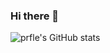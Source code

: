 ### Hi there 👋

![prfle's GitHub stats](https://github-readme-stats.vercel.app/api?username=prfle&show_icons=true&theme=radical)
